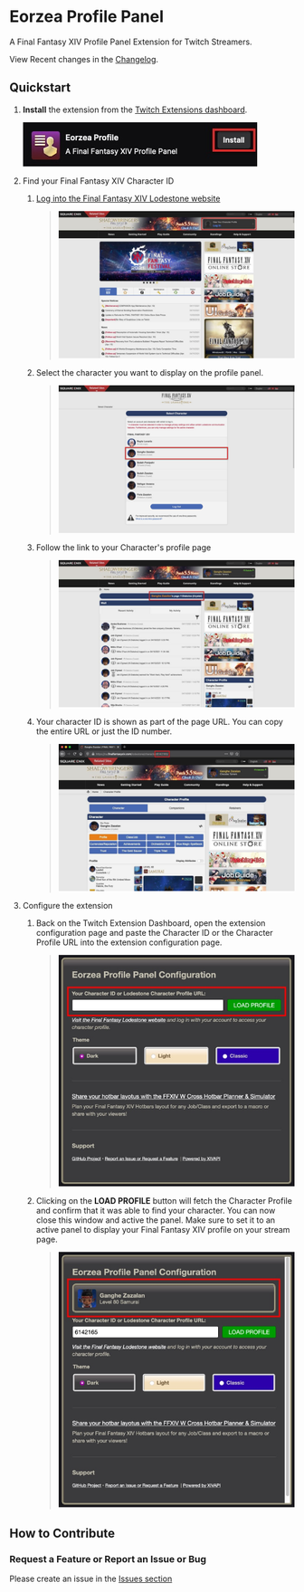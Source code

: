 # Eorzea Profile Panel

A Final Fantasy XIV Profile Panel Extension for Twitch Streamers.

View Recent changes in the [Changelog](/CHANGELOG.md).

## Quickstart

1. **Install** the extension from the [Twitch Extensions dashboard](https://dashboard.twitch.tv/extensions/bsdr8tkgubqusuao9ixx6wjyhxy8je-1.0.0).

   ![00](./public/images/onboarding-00.jpg)

2. Find your Final Fantasy XIV Character ID

   1. [Log into the Final Fantasy XIV Lodestone website](https://na.finalfantasyxiv.com/lodestone/)

      > ![01](./public/images/onboarding-01.jpg)

   2. Select the character you want to display on the profile panel.

      > ![01](./public/images/onboarding-03.jpg)

   3. Follow the link to your Character's profile page

      > ![01](./public/images/onboarding-04.jpg)

   4. Your character ID is shown as part of the page URL. You can copy the entire URL or just the ID number.

      > ![01](./public/images/onboarding-06.jpg)

3. Configure the extension

   1. Back on the Twitch Extension Dashboard, open the extension configuration page and paste the Character ID or the Character Profile URL into the extension configuration page.

      > ![01](./public/images/onboarding-07.jpg)

   2. Clicking on the **LOAD PROFILE** button will fetch the Character Profile and confirm that it was able to find your character. You can now close this window and active the panel. Make sure to set it to an active panel to display your Final Fantasy XIV profile on your stream page.

      > ![01](./public/images/onboarding-08.jpg)

## How to Contribute

### Request a Feature or Report an Issue or Bug

Please create an issue in the [Issues section](https://github.com/bdejesus/twitch-xiv-profile/issues)
